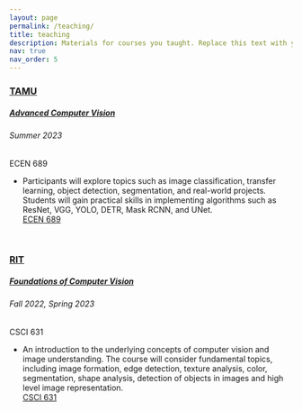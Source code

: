 ```yaml
---
layout: page
permalink: /teaching/
title: teaching
description: Materials for courses you taught. Replace this text with your description.
nav: true
nav_order: 5
---
```


<h3 style="color: #4b9cd3;" id="tamu"><a href="https://www.tamu.edu/">TAMU</a></h3>
<!-- COMP ECEN 689 (Computer Organization) -->
<div class="card mt-3">
  <div class="p-3">
    <div class="row">
      <div class="col-sm-10">
        <h5 id="ecen689" class="card-title"><a href="https://github.com/TAMIDSpiyalong/ECEN-689">Advanced Computer Vision</a></h5>
        <h6 class="card-subtitle font-italic">Summer 2023</h6>
      </div>
      <div class="col-sm-2 text-sm-right">
        <span class="badge">
          ECEN 689
        </span>
      </div>
    </div>
    <ul class="card-text font-weight-light list-group list-group-flush">
      <li class="list-group-item">
        <div class="row">
          <div class="col-sm-9">
            Participants will explore topics such as image classification, transfer learning, object detection, segmentation, and real-world projects. Students will gain practical skills in implementing algorithms such as ResNet, VGG, YOLO, DETR, Mask RCNN, and UNet.
          </div>
          <div class="col-sm-3">
            <a href="https://github.com/TAMIDSpiyalong/ECEN-689">ECEN 689</a>
          </div>
        </div>
      </li>
    </ul>
  </div>
</div> 

<br>

<h3 style="color: #4b9cd3;" id="rit"><a href="https://www.rit.edu/">RIT</a></h3>
<!-- COMP CSCI 631 (Computer Organization) -->
<div class="card mt-3">
  <div class="p-3">
    <div class="row">
      <div class="col-sm-10">
        <h5 id="csci631" class="card-title"><a href="https://www.cs.unc.edu/~kakiryan/teaching/summer-210.html">Foundations of Computer Vision</a></h5>
        <h6 class="card-subtitle font-italic">Fall 2022, Spring 2023</h6>
      </div>
      <div class="col-sm-2 text-sm-right">
        <span class="badge">
          CSCI 631
        </span>
      </div>
    </div>
    <ul class="card-text font-weight-light list-group list-group-flush">
      <li class="list-group-item">
        <div class="row">
          <div class="col-sm-9">
            An introduction to the underlying concepts of computer vision and image understanding. The course will consider fundamental topics, including image formation, edge detection, texture analysis, color, segmentation, shape analysis, detection of objects in images and high level image representation.
          </div>
          <div class="col-sm-3">
            <a href="https://github.com/jesse-wei/COMP311-circuits">CSCI 631</a>
          </div>
        </div>
      </li>
    </ul>
  </div>
</div> 


